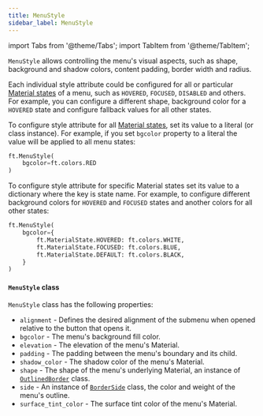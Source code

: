 ```yaml
---
title: MenuStyle
sidebar_label: MenuStyle
---
```

import Tabs from '@theme/Tabs';
import TabItem from '@theme/TabItem';

`MenuStyle` allows controlling the menu's visual aspects, such as shape,
background and shadow colors, content padding, border width and radius.

Each individual style attribute could be configured for all or particular [Material states](/docs/reference/types/materialstate) of a menu, such as `HOVERED`, `FOCUSED`, `DISABLED` and others. For example, you can configure a different shape, background color for a `HOVERED` state and configure fallback values for all other states.

To configure style attribute for all [Material states](/docs/reference/types/materialstate), set its value to a literal (or class instance). For example, if you set `bgcolor` property to a literal the value will be applied to all menu states:

```python
ft.MenuStyle(
    bgcolor=ft.colors.RED
)
```

To configure style attribute for specific Material states set its value to a dictionary where the key is state name. For example, to configure different background colors for `HOVERED` and `FOCUSED` states and another colors for all other states:

```python
ft.MenuStyle(
    bgcolor={
        ft.MaterialState.HOVERED: ft.colors.WHITE,
        ft.MaterialState.FOCUSED: ft.colors.BLUE,
        ft.MaterialState.DEFAULT: ft.colors.BLACK,
    }
)
```

#### `MenuStyle` class

`MenuStyle` class has the following properties:

* `alignment` - Defines the desired alignment of the submenu when opened relative to the button that opens it.
* `bgcolor` - The menu's background fill color.
* `elevation` - The elevation of the menu's Material.
* `padding` - The padding between the menu's boundary and its child.
* `shadow_color` - The shadow color of the menu's Material.
* `shape` - The shape of the menu's underlying Material, an instance of [`OutlinedBorder`](/docs/reference/types/outlinedborder) class.
* `side` - An instance of [`BorderSide`](/docs/reference/types/borderside) class, the color and weight of the menu's outline.
* `surface_tint_color` - The surface tint color of the menu's Material.

